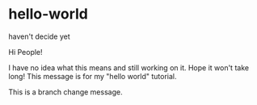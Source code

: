 # hello-world
haven't decide yet

Hi People!

I have no idea what this means and still working on it. Hope it won't take long!
This message is for my "hello world" tutorial.


This is a branch change message. 
